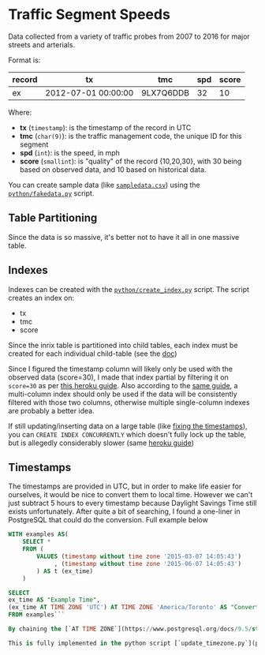 # Traffic Segment Speeds

Data collected from a variety of traffic probes from 2007 to 2016 for major streets and arterials.

Format is:

record|tx                 | tmc     | spd | score 
------|-------------------|---------|-----|-------
ex    |2012-07-01 00:00:00|9LX7Q6DDB| 32  | 10    

Where:  
 - **tx** (`timestamp`): is the timestamp of the record in UTC 
 - **tmc** (`char(9)`): is the traffic management code, the unique ID for this segment 
 - **spd** (`int`): is the speed, in mph 
 - **score** (`smallint`): is "quality" of the record {10,20,30}, with 30 being based on observed data, and 10 based on historical data.
 
You can create sample data (like [`sampledata.csv`](sampledata.csv)) using the [`python/fakedata.py`](python/fakedata.py) script. 

## Table Partitioning

Since the data is so massive, it's better not to have it all in one massive table.

## Indexes
Indexes can be created with the [`python/create_index.py`](python/create_index.py) script. The script creates an index on:  
 - tx
 - tmc
 - score
 
Since the inrix table is partitioned into child tables, each index must be created for each individual child-table 
(see the [doc](https://www.postgresql.org/docs/current/static/ddl-partitioning.html#DDL-PARTITIONING-IMPLEMENTATION))

Since I figured the timestamp column will likely only be used with the observed data (score=30), I made that index partial by filtering it on `score=30` as per [this heroku guide](https://devcenter.heroku.com/articles/postgresql-indexes#partial-indexes). Also according to the [same guide](https://devcenter.heroku.com/articles/postgresql-indexes#multi-column-indexes), a multi-column index should only be used if the data will be consistently filtered with those two columns, otherwise multiple single-column indexes are probably a better idea.

If still updating/inserting data on a large table (like [fixing the timestamps](#timestamps)), you can `CREATE INDEX CONCURRENTLY` which doesn't fully lock up the table, but is allegedly considerably slower (same [heroku guide](https://devcenter.heroku.com/articles/postgresql-indexes#managing-and-maintaining-indexes))

## Timestamps

The timestamps are provided in UTC, but in order to make life easier for ourselves, it would be nice to convert them to local time. However we can't just subtract 5 hours to every timestamp because Daylight Savings Time still exists unfortunately. After quite a bit of searching, I found a one-liner in PostgreSQL that could do the conversion. Full example below

```sql
WITH examples AS( 
    SELECT * 
    FROM (
        VALUES (timestamp without time zone '2015-03-07 14:05:43')
             , (timestamp without time zone '2015-06-07 14:05:43')
        ) AS t (ex_time)
    )

SELECT 
ex_time AS "Example Time", 
(ex_time AT TIME ZONE 'UTC') AT TIME ZONE 'America/Toronto' AS "Converted Time"
FROM examples```

By chaining the [`AT TIME ZONE`](https://www.postgresql.org/docs/9.5/static/functions-datetime.html#FUNCTIONS-DATETIME-ZONECONVERT) command the above query converts the *timestamp without timezone* to one **with** at `UTC` and then back to a *timestamp without timezone* at `America/Toronto` time.

This is fully implemented in the python script [`update_timezone.py`](python/update_timezone.py)